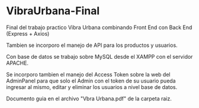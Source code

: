 # VibraUrbana-Final
Final del trabajo practico Vibra Urbana combinando Front End con Back End (Express + Axios)

Tambien se incorporo el manejo de API para los productos y usuarios. 

Con base de datos se trabajo sobre MySQL desde el XAMPP con el servidor APACHE. 

Se incorporo tambien el manejo del Access Token sobre la web del AdminPanel para que solo el Admin con el token de su usuario pueda ingresar al mismo, editar y eliminar los usuarios a nivel base de datos. 

Documento guia en el archivo "Vbra Urbana.pdf" de la carpeta raiz.